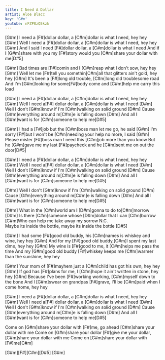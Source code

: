 ```yaml
---
title: I Need A Dollar
artist: Aloe Blacc
key: 'G#m'
youtube: nFZP8zQ5kzk
---
```


[G#m] I need a [F#]dollar dollar, a [C#m]dollar is what I need, hey hey
[G#m] Well I need a [F#]dollar dollar, a [C#m]dollar is what I need, hey hey
[G#m] And I said I need [F#]dollar dollar, a [C#m]dollar is what I need
 And if I [G#m]share with you my [F#]story would you [C#m]share your dollar with me[D#5]

[G#m] Bad times are [F#]comin and I [C#m]reap what I don't sow, hey hey
[G#m] Well let me [F#]tell you somethin[C#m]all that glitters ain't gold, hey hey
[G#m] It's been a [F#]long old trouble, [C#m]long old troublesome road
 And I'm [G#m]looking for some[F#]body come and [C#m]help me carry this load

[G#m] I need a [F#]dollar dollar, a [C#m]dollar is what I need, hey hey
[G#m] Well I need a[F#] dollar dollar, a [C#m]dollar is what I need
[D#m] Well I don't [G#m]know if I'm [C#m]walking on solid ground
[D#m] Cause [G#m]everything around m[C#m]e is falling down
[D#m] And all I [G#m]want is for [C#m]someone to help me[D#5]

[G#m] I had a [F#]job but the [C#m]boss man let me go, he said
[G#m] I'm sorry [F#]but I won't be [C#m]needing your help no more, I said
[G#m] Please mister [F#]boss man I need this [C#m]job more than you know
 But he [G#m]gave me my last [F#]paycheck and he [C#m]sent me on out the door[D#5]

[G#m] I need a [F#]dollar dollar, a [C#m]dollar is what I need, hey hey
[G#m] Well I need a[F#] dollar dollar, a [C#m]dollar is what I need
[D#m] Well I don't [G#m]know if I'm [C#m]walking on solid ground
[D#m] Cause [G#m]everything around m[C#m]e is falling down
[D#m] And all I [G#m]want is for [C#m]someone to help me[D#5]

[D#m] Well I don't [G#m]know if I'm [C#m]walking on solid ground
[D#m] Cause [G#m]everything around m[C#m]e is falling down
[D#m] And all I [G#m]want is for [C#m]someone to help me[D#5]

[D#m] What in the [C#m]world am I [D#m]gonna to do to[C#m]morrow
[D#m] Is there [C#m]someone whose [D#m]dollar that I can [C#m]borrow
[C#m]Who can help me take away my sorrow
N.C.                                                       
 Maybe its inside the bottle, maybe its inside the bottle [D#5]

[G#m] I had some [F#]good old buddy, his [C#m]names is whiskey and wine, hey hey
[G#m] And for my [F#]good old buddy,[C#m]I spent my last dime, hey hey
[G#m] My wine is [F#]good to me, it [C#m]helps me pass the time
 And my [G#m]good old buddy [F#]whiskey keeps me [C#m]warmer than the sunshine, hey hey

[G#m] Your mom of [F#]mayhem just a [C#m]child has got his own, hey hey
[G#m] If god has [F#]plans for me, I [C#m]hope it ain't written in stone, hey hey
[G#m] Because I've been [F#]working working, [C#m]myself down to the bone
 And I [G#m]swear on grandpas [F#]grave, I'll be [C#m]paid when I come home, hey hey

[G#m] I need a [F#]dollar dollar, a [C#m]dollar is what I need, hey hey
[G#m] Well I need a[F#] dollar dollar, a [C#m]dollar is what I need
[D#m] Well I don't [G#m]know if I'm [C#m]walking on solid ground
[D#m] Cause [G#m]everything around m[C#m]e is falling down
[D#m] And all I [G#m]want is for [C#m]someone to help me[D#5]

 Come on [G#m]share your dollar with [F#]me, go ahead [C#m]share your dollar with me
 Come on [G#m]share your dollar [F#]give me your dollar, [C#m]share your dollar with me
 Come on [G#m]share your dollar with [F#]me[C#m]

[G#m][F#][C#m][D#5]
[G#m]

